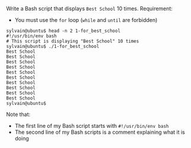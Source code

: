 Write a Bash script that displays ```Best School``` 10 times.
Requirement:
- You must use the ```for``` loop (```while``` and ```until``` are forbidden)
```
sylvain@ubuntu$ head -n 2 1-for_best_school 
#!/usr/bin/env bash
# This script is displaying "Best School" 10 times
sylvain@ubuntu$ ./1-for_best_school 
Best School
Best School
Best School
Best School
Best School
Best School
Best School
Best School
Best School
Best School
sylvain@ubuntu$
``` 
Note that:
- The first line of my Bash script starts with ```#!/usr/bin/env bash```
- The second line of my Bash scripts is a comment explaining what it is doing
